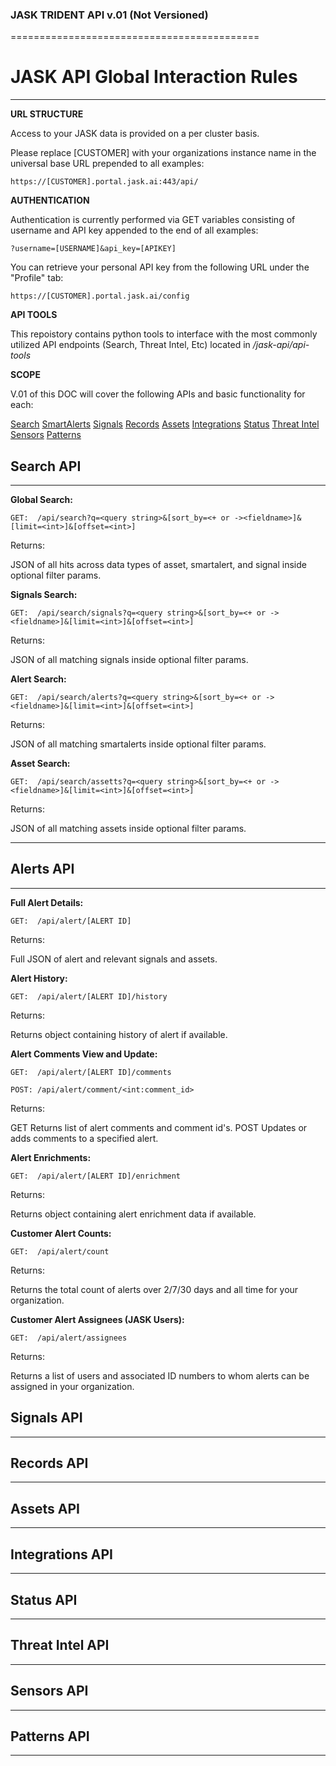 ### JASK TRIDENT API v.01 (Not Versioned)
===========================================

# JASK API Global Interaction Rules
-------------------------------------------
**URL STRUCTURE**

Access to your JASK data is provided on a per cluster basis. 

Please replace [CUSTOMER] with your organizations instance name in the universal base URL prepended to all examples:
```
https://[CUSTOMER].portal.jask.ai:443/api/
```
**AUTHENTICATION**

Authentication is currently performed via GET variables consisting of username and API key appended to the end of all examples: 
```
?username=[USERNAME]&api_key=[APIKEY]
```
You can retrieve your personal API key from the following URL under the "Profile" tab:
```
https://[CUSTOMER].portal.jask.ai/config 
```
**API TOOLS**

This repoistory contains python tools to interface with the most commonly utilized API endpoints (Search, Threat Intel, Etc) located in */jask-api/api-tools*

**SCOPE**

V.01 of this DOC will cover the following APIs and basic functionality for each:

[Search](#search-api) [SmartAlerts](#alerts-api) [Signals](#signals-api) [Records](#records-api) [Assets](#assets-api) [Integrations](#integrations-api) [Status](#status-api) [Threat Intel](#threat-intel-api) [Sensors](#sensors-api) [Patterns](#patterns-api)

## Search API
-------------------------------------------

**Global Search:**
```
GET:  /api/search?q=<query string>&[sort_by=<+ or -><fieldname>]&[limit=<int>]&[offset=<int>]
```
Returns:

JSON of all hits across data types of asset, smartalert, and signal inside optional filter params.

**Signals Search:**
```
GET:  /api/search/signals?q=<query string>&[sort_by=<+ or -><fieldname>]&[limit=<int>]&[offset=<int>]
```
Returns:

JSON of all matching signals inside optional filter params.

**Alert Search:**
```
GET:  /api/search/alerts?q=<query string>&[sort_by=<+ or -><fieldname>]&[limit=<int>]&[offset=<int>]
```
Returns:

JSON of all matching smartalerts inside optional filter params.

**Asset Search:**
```
GET:  /api/search/assetts?q=<query string>&[sort_by=<+ or -><fieldname>]&[limit=<int>]&[offset=<int>]
```
Returns:

JSON of all matching assets inside optional filter params.

-------------------------------------------

## Alerts API
-------------------------------------------

**Full Alert Details:**
```
GET:  /api/alert/[ALERT ID]
```
Returns:

Full JSON of alert and relevant signals and assets.

**Alert History:**
```
GET:  /api/alert/[ALERT ID]/history
```
Returns:

Returns object containing history of alert if available.

**Alert Comments View and Update:**
```
GET:  /api/alert/[ALERT ID]/comments

POST: /api/alert/comment/<int:comment_id> 
```
Returns:

GET Returns list of alert comments and comment id's. 
POST Updates or adds comments to a specified alert. 

**Alert Enrichments:**
```
GET:  /api/alert/[ALERT ID]/enrichment
```
Returns:

Returns object containing alert enrichment data if available.

**Customer Alert Counts:**
```
GET:  /api/alert/count  
```
Returns:

Returns the total count of alerts over 2/7/30 days and all time for your organization.

**Customer Alert Assignees (JASK Users):**
```
GET:  /api/alert/assignees 
```
Returns:

Returns a list of users and associated ID numbers to whom alerts can be assigned in your organization.

## Signals API
-------------------------------------------


## Records API
-------------------------------------------


## Assets API
-------------------------------------------


## Integrations API
-------------------------------------------


## Status API
-------------------------------------------


## Threat Intel API
-------------------------------------------


## Sensors API
-------------------------------------------


## Patterns API
-------------------------------------------

